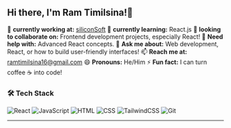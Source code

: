 ## Hi there, I'm Ram Timilsina!👋
🔭 **currently working at:** [siliconSoft](#) 
🌱 **currently learning:** React.js
👯 **looking to collaborate on:** Frontend development projects, especially React! 
🤔 **Need help with:** Advanced React concepts. 
💬 **Ask me about:** Web development, React, or how to build user-friendly interfaces! 
📫 **Reach me at:** [ramtimilsina16@gmail.com](mailto:ramtimilsina16@gmail.com)
😄 **Pronouns:** He/Him 
⚡ **Fun fact:** I can turn coffee ☕ into code!

### 🛠️ Tech Stack
![React](https://img.shields.io/badge/React-20232A?style=for-the-badge&logo=react&logoColor=61DAFB)
![JavaScript](https://img.shields.io/badge/JavaScript-F7DF1E?style=for-the-badge&logo=javascript&logoColor=black)
![HTML](https://img.shields.io/badge/HTML5-E34F26?style=for-the-badge&logo=html5&logoColor=white)
![CSS](https://img.shields.io/badge/CSS3-1572B6?style=for-the-badge&logo=css3&logoColor=white)
![TailwindCSS](https://img.shields.io/badge/TailwindCSS-38B2AC?style=for-the-badge&logo=tailwind-css&logoColor=white)
![Git](https://img.shields.io/badge/Git-F05032?style=for-the-badge&logo=git&logoColor=white)

---
